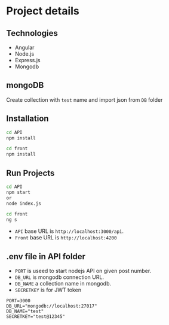 # Project details

## Technologies
- Angular
- Node.js
- Express.js
- Mongodb

## mongoDB
Create collection with `test` name and import json from `DB` folder

## Installation
```bash
cd API
npm install

cd front
npm install
```

## Run Projects
```bash
cd API
npm start
or
node index.js

cd front
ng s
```
- `API` base URL is `http://localhost:3000/api`.
- `Front` base URL is `http://localhost:4200`

## .env file in API folder
- `PORT` is useed to start nodejs API on given post number.
- `DB_URL` is mongodb connection URL.
- `DB_NAME` a collection name in mongodb.
- `SECRETKEY` is for JWT token
```
PORT=3000
DB_URL="mongodb://localhost:27017"
DB_NAME="test"
SECRETKEY="test@12345"
```



